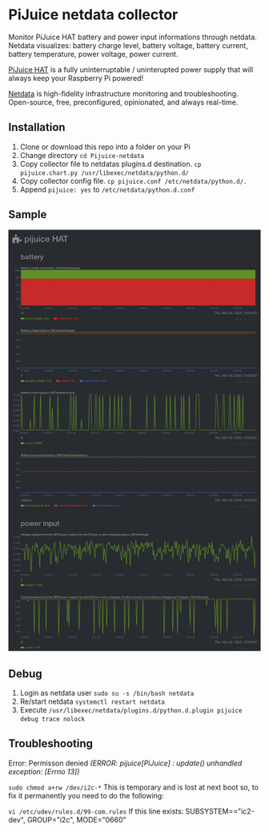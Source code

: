 # PiJuice netdata collector
Monitor PiJuice HAT battery and power input informations through netdata. Netdata visualizes: battery charge level, battery voltage, battery current, battery temperature, power voltage, power current.

[PiJuice HAT](https://github.com/PiSupply/PiJuice) is a fully uninterruptable / uninterupted power supply that will always keep your Raspberry Pi powered!

[Netdata](https://github.com/netdata/netdata) is high-fidelity infrastructure monitoring and troubleshooting.
Open-source, free, preconfigured, opinionated, and always real-time.

## Installation
1. Clone or download this repo into a folder on your Pi
2. Change directory `cd Pijuice-netdata`
3. Copy collector file to netdatas plugins.d destination. `cp pijuice.chart.py /usr/libexec/netdata/python.d/`
4. Copy collector config file. `cp pijuice.conf /etc/netdata/python.d/.`
5. Append `pijuice: yes` to `/etc/netdata/python.d.conf`

## Sample
![PiJuice-netdata sample](https://github.com/r-sherwood/PiJuice-netdata/blob/main/pijuice-netdata_sample.png)

## Debug
1. Login as netdata user `sudo su -s /bin/bash netdata`
2. Re/start netdata `systemctl restart netdata`
3. Execute `/usr/libexec/netdata/plugins.d/python.d.plugin pijuice debug trace nolock`

## Troubleshooting
Error: Permisson denied *(ERROR: pijuice[PiJuice] : update() unhandled exception: [Errno 13])*

`sudo chmod a+rw /dev/i2c-*` This is temporary and is lost at next boot so, to fix it permanently you need to do the following:

`vi /etc/udev/rules.d/99-com.rules` If this line exists: SUBSYSTEM=="ic2-dev", GROUP="i2c", MODE="0660"


